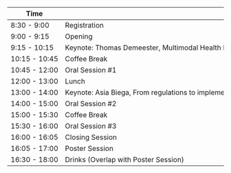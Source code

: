 <div style="overflow-x:auto;">
<table style="white-space: nowrap;">
  <thead>
    <tr>
      <th>Time</th>
      <th>Section</th>
      <th>Where</th>
    </tr>
  </thead>
  <tbody>
    <tr>
      <td>8:30 - 9:00</td>
      <td>Registration</td>
      <td>Maria Montesorigebouw Building, MM00.029</td>
    </tr>
    <tr>
      <td>9:00 - 9:15</td>
      <td>Opening</td>
      <td>MM00.029</td>
    </tr>
    <tr>
      <td>9:15 - 10:15</td>
      <td>Keynote: Thomas Demeester, Multimodal Health Data: From Representation to Causal Understanding</td>
      <td>MM00.029</td>
    </tr>
    <tr>
      <td>10:15 - 10:45</td>
      <td>Coffee Break</td>
      <td>Grand Cafe Iris</td>
    </tr>
    <tr>
      <td>10:45 - 12:00</td>
      <td>Oral Session #1</td>
      <td>MM00.029</td>
    </tr>
    <tr>
      <td>12:00 - 13:00</td>
      <td>Lunch</td>
      <td>Grand Cafe Iris</td>
    </tr>
    <tr>
      <td>13:00 - 14:00</td>
      <td>Keynote: Asia Biega, From regulations to implementations: Building information access systems in the public interest</td>
      <td>MM00.029</td>
    </tr>
    <tr>
      <td>14:00 - 15:00</td>
      <td>Oral Session #2</td>
      <td>MM00.029</td>
    </tr>
    <tr>
      <td>15:00 - 15:30</td>
      <td>Coffee Break</td>
      <td>Grand Cafe Iris</td>
    </tr>
    <tr>
      <td>15:30 - 16:00</td>
      <td>Oral Session #3</td>
      <td>MM00.029</td>
    </tr>
    <tr>
      <td>16:00 - 16:05</td>
      <td>Closing Session</td>
      <td>MM00.029</td>
    </tr>
    <tr>
      <td>16:05 - 17:00</td>
      <td>Poster Session</td>
      <td></td>
      <td>Grand Cafe Iris</td>
    </tr>
    <tr>
      <td>16:30 - 18:00</td>
      <td>Drinks (Overlap with Poster Session)</td>
      <td>Grand Cafe Iris</td>
    </tr>
  </tbody>
</table>
</div>
